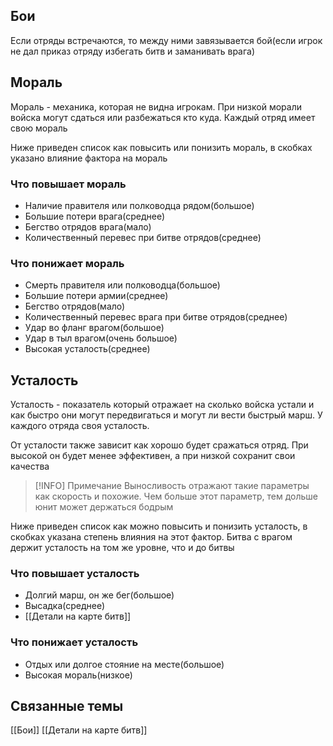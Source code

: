 ## Бои
Если отряды встречаются, то между ними завязывается бой(если игрок не дал приказ отряду избегать битв и заманивать врага)

## Мораль
Мораль - механика, которая не видна игрокам. При низкой морали войска могут сдаться или разбежаться кто куда. Каждый отряд имеет свою мораль

Ниже приведен список как повысить или понизить мораль, в скобках указано влияние фактора на мораль

### Что повышает мораль
- Наличие правителя или полководца рядом(большое)
- Большие потери врага(среднее)
- Бегство отрядов врага(мало)
- Количественный перевес при битве отрядов(среднее)

### Что понижает мораль
- Смерть правителя или полководца(большое)
- Большие потери армии(среднее)
- Бегство отрядов(мало)
- Количественный перевес врага при битве отрядов(среднее)
- Удар во фланг врагом(большое)
- Удар в тыл врагом(очень большое)
- Высокая усталость(среднее)

## Усталость
Усталость - показатель который отражает на сколько войска устали и как быстро они могут передвигаться и могут ли вести быстрый марш. У каждого отряда своя усталость.

От усталости также зависит как хорошо будет сражаться отряд. При высокой он будет менее эффективен, а при низкой сохранит свои качества

> [!INFO] Примечание
> Выносливость отражают такие параметры как скорость и похожие. Чем больше этот параметр, тем дольше юнит может держаться бодрым

Ниже приведен список как можно повысить и понизить усталость, в скобках указана степень влияния на этот фактор. Битва с врагом держит усталость на том же уровне, что и до битвы

### Что повышает усталость
- Долгий марш, он же бег(большое)
- Высадка(среднее)
- [[Детали на карте битв]]

### Что понижает усталость
- Отдых или долгое стояние на месте(большое)
- Высокая мораль(низкое)


## Связанные темы
[[Бои]]
[[Детали на карте битв]]